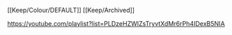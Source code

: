 [[Keep/Colour/DEFAULT]] [[Keep/Archived]] 

https://youtube.com/playlist?list=PLDzeHZWIZsTryvtXdMr6rPh4IDexB5NIA
